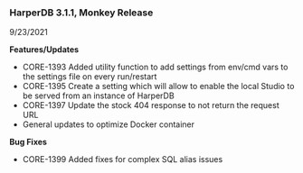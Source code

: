 ### HarperDB 3.1.1, Monkey Release
9/23/2021

**Features/Updates**

* CORE-1393 Added utility function to add settings from env/cmd vars to the settings file on every run/restart 
* CORE-1395 Create a setting which will allow to enable the local Studio to be served from an instance of HarperDB 
* CORE-1397 Update the stock 404 response to not return the request URL 
* General updates to optimize Docker container

**Bug Fixes**

* CORE-1399 Added fixes for complex SQL alias issues